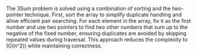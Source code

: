 The 3Sum problem is solved using a combination of sorting and the two-pointer technique. First, sort the array to simplify duplicate handling and allow efficient pair searching. For each element in the array, fix it as the first number and use two pointers to find two other numbers that sum up to the negative of the fixed number, ensuring duplicates are avoided by skipping repeated values during traversal. This approach reduces the complexity to \(O(n^2)\) while maintaining correctness.
